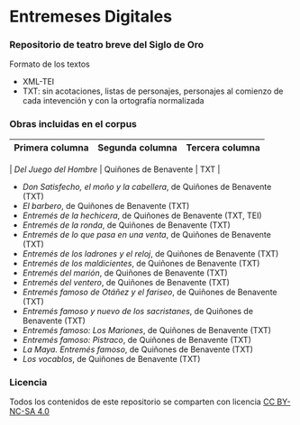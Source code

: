 # Entremeses Digitales

### Repositorio de teatro breve del Siglo de Oro

Formato de los textos
* XML-TEI
* TXT: sin acotaciones, listas de personajes, personajes al comienzo de cada intevención y con la ortografía normalizada

### Obras incluidas en el corpus 
| Primera columna | Segunda columna | Tercera columna |
| -- | -- | -- |

| *Del Juego del Hombre* | Quiñones de Benavente | TXT |
* *Don Satisfecho, el moño y la cabellera*, de Quiñones de Benavente (TXT)
* *El barbero*, de Quiñones de Benavente (TXT)
* *Entremés de la hechicera*, de Quiñones de Benavente (TXT, TEI)
* *Entremés de la ronda*, de Quiñones de Benavente (TXT)
* *Entremés de lo que pasa en una venta*, de Quiñones de Benavente (TXT)
* *Entremés de los ladrones y el reloj*, de Quiñones de Benavente (TXT)
* *Entremés de los maldicientes*, de Quiñones de Benavente (TXT)
* *Entremés del marión*, de Quiñones de Benavente (TXT)
* *Entremés del ventero*, de Quiñones de Benavente (TXT)
* *Entremés famoso de Otáñez y el fariseo*, de Quiñones de Benavente (TXT)
* *Entremés famoso y nuevo de los sacristanes*, de Quiñones de Benavente (TXT)
* *Entremés famoso: Los Mariones*, de Quiñones de Benavente (TXT)
* *Entremés famoso: Pistraco*, de Quiñones de Benavente (TXT)
* *La Maya. Entremés famoso*, de Quiñones de Benavente (TXT)
* *Los vocablos*, de Quiñones de Benavente (TXT)

### Licencia
Todos los contenidos de este repositorio se comparten con licencia [CC BY-NC-SA 4.0](https://creativecommons.org/licenses/by-nc-sa/4.0/)
